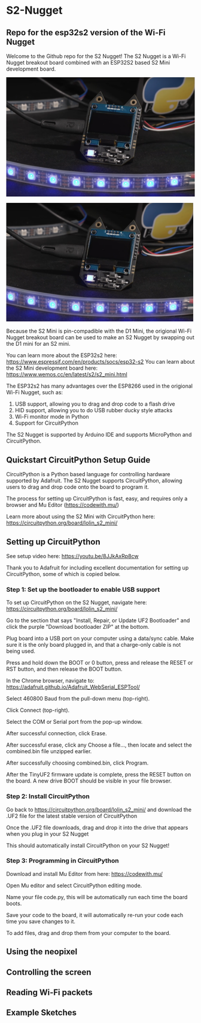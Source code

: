 # S2-Nugget
## Repo for the esp32s2 version of the Wi-Fi Nugget
Welcome to the Github repo for the S2 Nugget! The S2 Nugget is a Wi-Fi Nugget breakout board combined with an ESP32S2 based S2 Mini development board.

![alt text](https://github.com/HakCat-Tech/S2-Nugget/blob/main/nug2.png?raw=true "S2 Nugget")


<img src="https://github.com/HakCat-Tech/S2-Nugget/blob/main/nug2.png?raw=true" alt="S2 Nugget" title="S2 Nugget" width="500"/>



Because the S2 Mini is pin-compadible with the D1 Mini, the origional Wi-Fi Nugget breakout board can be used to make an S2 Nugget by swapping out the D1 mini for an S2 mini.

You can learn more about the ESP32s2 here: https://www.espressif.com/en/products/socs/esp32-s2
You can learn about the S2 Mini development board here: https://www.wemos.cc/en/latest/s2/s2_mini.html

The ESP32s2 has many advantages over the ESP8266 used in the origional Wi-Fi Nugget, such as:
1) USB support, allowing you to drag and drop code to a flash drive
2) HID support, allowing you to do USB rubber ducky style attacks
3) Wi-Fi monitor mode in Python
4) Support for CircuitPython

The S2 Nugget is supported by Arduino IDE and supports MicroPython and CircuitPython.

## Quickstart CircuitPython Setup Guide

CircuitPython is a Python based language for controlling hardware supported by Adafruit. 
The S2 Nugget supports CircuitPython, allowing users to drag and drop code onto the board to program it.

The process for setting up CircuitPython is fast, easy, and requires only a browser and Mu Editor (https://codewith.mu/)

Learn more about using the S2 Mini with CircuitPython here: https://circuitpython.org/board/lolin_s2_mini/

## Setting up CircuitPython

See setup video here: https://youtu.be/8JJkAxRp8cw

Thank you to Adafruit for including excellent documentation for setting up CircuitPython, some of which is copied below.

### Step 1: Set up the bootloader to enable USB support

To set up CircuitPython on the S2 Nugget, navigate here: https://circuitpython.org/board/lolin_s2_mini/

Go to the section that says "Install, Repair, or Update UF2 Bootloader" and click the purple "Download bootloader ZIP" at the bottom.

Plug board into a USB port on your computer using a data/sync cable. Make sure it is the only board plugged in, and that a charge-only cable is not being used.

Press and hold down the BOOT or 0 button, press and release the RESET or RST button, and then release the BOOT button.

In the Chrome browser, navigate to: https://adafruit.github.io/Adafruit_WebSerial_ESPTool/

Select 460800 Baud from the pull-down menu (top-right).

Click Connect (top-right).

Select the COM or Serial port from the pop-up window.

After successful connection, click Erase.

After successful erase, click any Choose a file..., then locate and select the combined.bin file unzipped earlier.

After successfully choosing combined.bin, click Program.

After the TinyUF2 firmware update is complete, press the RESET button on the board. A new drive BOOT should be visible in your file browser.

### Step 2: Install CircuitPython

Go back to https://circuitpython.org/board/lolin_s2_mini/ and download the .UF2 file for the latest stable version of CircuitPython

Once the .UF2 file downloads, drag and drop it into the drive that appears when you plug in your S2 Nugget

This should automatically install CircuitPython on your S2 Nugget!

### Step 3: Programming in CircuitPython

Download and install Mu Editor from here: https://codewith.mu/

Open Mu editor and select CircuitPython editing mode.

Name your file code.py, this will be automatically run each time the board boots.

Save your code to the board, it will automatically re-run your code each time you save changes to it.

To add files, drag and drop them from your computer to the board.

## Using the neopixel


## Controlling the screen


## Reading Wi-Fi packets


## Example Sketches
